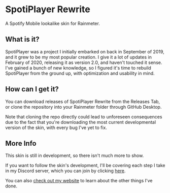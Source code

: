 # SpotiPlayer Rewrite
 A Spotify Mobile lookalike skin for Rainmeter.

## What is it?

SpotiPlayer was a project I initially embarked on back in September of 2019, and it grew to be my most popular creation. I give it a lot of updates in February of 2020, releasing it as version 2.0, and haven't touched it sense. I've gained a bunch of new knowledge, so I figured it's time to rebuild SpotiPlayer from the ground up, with optimization and usability in mind. 

## How can I get it?

You can download releases of SpotiPlayer Rewrite from the Releases Tab, or clone the repository into your Rainmeter folder through GitHub Desktop.

Note that cloning the repo directly could lead to unforeseen consequences due to the fact that you're downloading the most current developmental version of the skin, with every bug I've yet to fix.

## More Info

This skin is still in development, so there isn't much more to show. 

If you want to follow the skin's development, I'll be covering each step I take in my Discord server, which you can join by clicking [here](https://discordapp.com/invite/72GZGN3).

You can also [check out my website](https://rainmeter.simplecyber.ml/) to learn about the other things I've done.